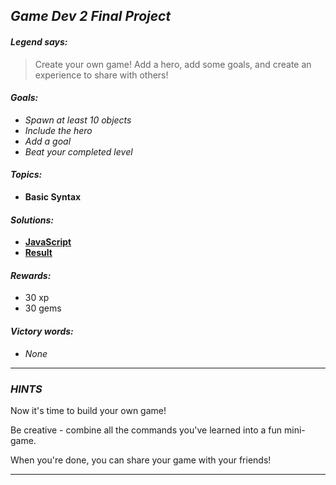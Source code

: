 ## _Game Dev 2 Final Project_

#### _Legend says:_
> Create your own game! Add a hero, add some goals, and create an experience to share with others!

#### _Goals:_
+ _Spawn at least 10 objects_
+ _Include the hero_
+ _Add a goal_
+ _Beat your completed level_

#### _Topics:_
+ **Basic Syntax**

#### _Solutions:_
+ **[JavaScript](gd2Final.js)**
+ **[Result](https://codecombat.com/play/game-dev-level/5d0e2309574ee500359c6fea)**

#### _Rewards:_
+ 30 xp
+ 30 gems

#### _Victory words:_
+ _None_

___

### _HINTS_

Now it's time to build your own game!

Be creative - combine all the commands you've learned into a fun mini-game.

When you're done, you can share your game with your friends!

___
